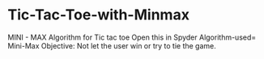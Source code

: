 # Tic-Tac-Toe-with-Minmax
MINI - MAX Algorithm for Tic tac toe
Open this in Spyder
Algorithm-used= Mini-Max
Objective: Not let the user win or try to tie the game.
